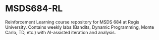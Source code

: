 # MSDS684-RL
Reinforcement Learning course repository for MSDS 684 at Regis University. Contains weekly labs (Bandits, Dynamic Programming, Monte Carlo, TD, etc.) with AI-assisted iteration and analysis.
